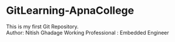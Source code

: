# GitLearning-ApnaCollege
This is my first Git Repository.
<br>
Author: Nitish Ghadage 
Working Professional : Embedded Engineer

